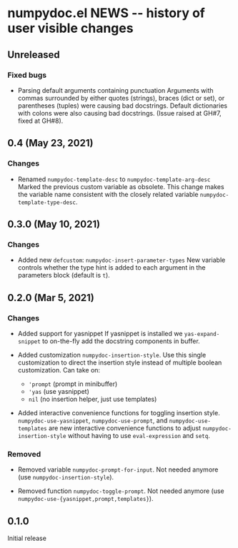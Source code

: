 # numpydoc.el NEWS -- history of user visible changes

## Unreleased

### Fixed bugs

- Parsing default arguments containing punctuation Arguments with
  commas surrounded by either quotes (strings), braces (dict or set),
  or parentheses (tuples) were causing bad docstrings. Default
  dictionaries with colons were also causing bad docstrings. (Issue
  raised at GH#7, fixed at GH#8).

## 0.4 (May 23, 2021)

### Changes

- Renamed `numpydoc-template-desc` to `numpydoc-template-arg-desc`
  Marked the previous custom variable as obsolete. This change makes
  the variable name consistent with the closely related variable
  `numpydoc-template-type-desc`.

## 0.3.0 (May 10, 2021)

### Changes

- Added new `defcustom`: `numpydoc-insert-parameter-types` New
  variable controls whether the type hint is added to each argument in
  the parameters block (default is `t`).

## 0.2.0 (Mar 5, 2021)

### Changes

- Added support for yasnippet If yasnippet is installed we
  `yas-expand-snippet` to on-the-fly add the docstring components in
  buffer.

- Added customization `numpydoc-insertion-style`. Use this single
  customization to direct the insertion style instead of multiple
  boolean customization. Can take on:
  - `'prompt` (prompt in minibuffer)
  - `'yas` (use yasnippet)
  - `nil` (no insertion helper, just use templates)

- Added interactive convenience functions for toggling insertion
  style. `numpydoc-use-yasnippet`, `numpydoc-use-prompt`, and
  `numpydoc-use-templates` are new interactive convenience functions
  to adjust `numpydoc-insertion-style` without having to use
  `eval-expression` and `setq`.

### Removed

- Removed variable `numpydoc-prompt-for-input`. Not needed anymore
  (use `numpydoc-insertion-style`).

- Removed function `numpydoc-toggle-prompt`. Not needed anymore (use
  `numpydoc-use-{yasnippet,prompt,templates}`).

## 0.1.0

Initial release
